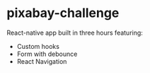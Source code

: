 # pixabay-challenge

React-native app built in three hours featuring:
- Custom hooks
- Form with debounce
- React Navigation
